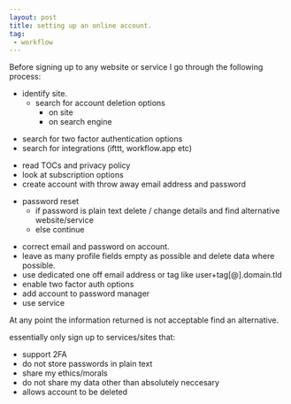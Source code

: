 ```yaml
---
layout: post
title: setting up an online account.
tag: 
 - workflow
---
```

 
Before signing up to any website or service I go through the following process:

+ identify site.
  - search for account deletion options
    - on site
    - on search engine
 - search for two factor authentication options
 - search for integrations (ifttt, workflow.app etc)
+ read TOCs and privacy policy
+ look at subscription options
+ create account with throw away email address and password
 - password reset
   - if password is plain text delete / change details and find alternative website/service
   - else continue

+ correct email and password on account.
+ leave as many profile fields empty as possible and delete data where possible.
+ use dedicated one off email address or tag like user+tag[@].domain.tld
+ enable two factor auth options
+ add account to password manager
+ use service

At any point the information returned is not acceptable find an alternative.

essentially only sign up to services/sites that:

+ support 2FA
+ do not store passwords in plain text
+ share my ethics/morals
+ do not share my data other than absolutely neccesary
+ allows account to be deleted
